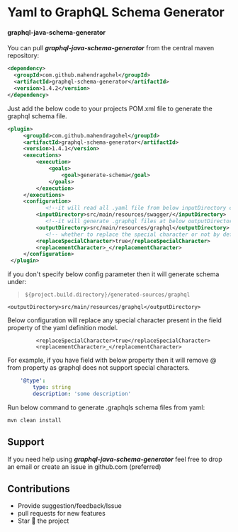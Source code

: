 # Yaml to GraphQL Schema Generator 
#### graphql-java-schema-generator

You can  pull **_graphql-java-schema-generator_** from the central maven repository:
```xml
<dependency>
  <groupId>com.github.mahendragohel</groupId>
  <artifactId>graphql-schema-generator</artifactId>
  <version>1.4.2</version>
</dependency>
```

Just add the below code to your projects POM.xml file to generate the graphql schema file.
```xml                   
<plugin>
     <groupId>com.github.mahendragohel</groupId>
     <artifactId>graphql-schema-generator</artifactId>
     <version>1.4.1</version>
     <executions>
         <execution>
             <goals>
                 <goal>generate-schema</goal>
             </goals>
         </execution>
     </executions>
     <configuration>
            <!--it will read all .yaml file from below inputDirectory config location-->
         <inputDirectory>src/main/resources/swagger/</inputDirectory>
            <!--it will generate .graphql files at below outputDirectory config location-->
         <outputDirectory>src/main/resources/graphql</outputDirectory>
            <!-- whether to replace the special character or not by default if will remove special character -->
         <replaceSpecialCharacter>true</replaceSpecialCharacter>
         <replacementCharacter>_</replacementCharacter>
     </configuration>
 </plugin>
```
if you don't specify below config parameter then it will generate schema under:
> `${project.build.directory}/generated-sources/graphql`

    <outputDirectory>src/main/resources/graphql</outputDirectory>
    
Below configuration will replace any special character present in the field property of the yaml definition model.

             <replaceSpecialCharacter>true</replaceSpecialCharacter>
             <replacementCharacter>_</replacementCharacter>

For example,
if you have field with below property then it will remove @ from property as graphql does not support special characters.
```yaml
    '@type':
        type: string
        description: 'some description'
```             

Run below command to generate .graphqls schema files from yaml:

    mvn clean install
 ## Support
 If you need help using **_graphql-java-schema-generator_** feel free to drop an email or create an issue in github.com (preferred)
 
 ## Contributions 
 * Provide suggestion/feedback/Issue
 * pull requests for new features
 * Star :star2: the project